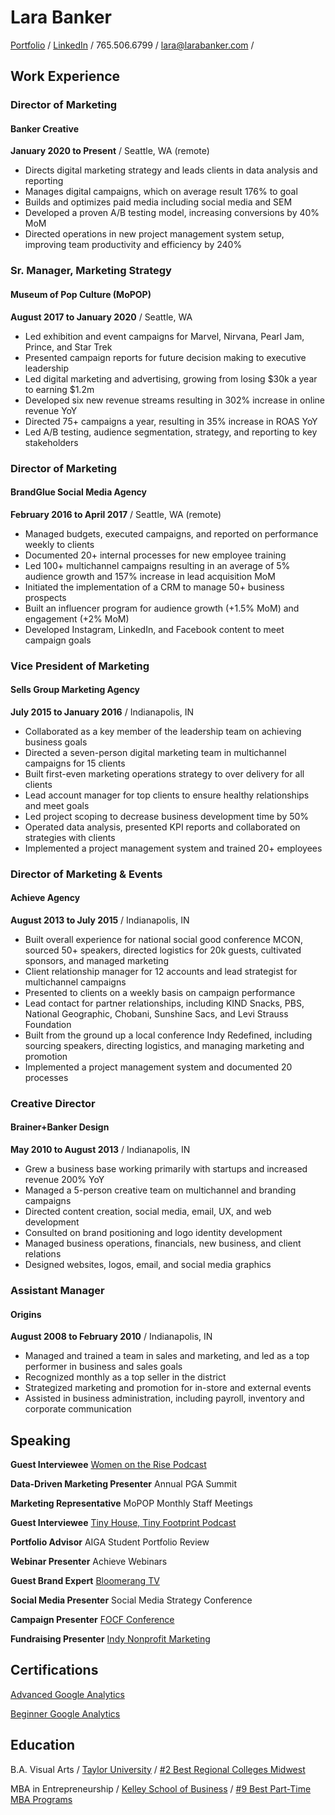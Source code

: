 # Lara Banker

[Portfolio](http://portfolio.larabanker.com/) / 
[LinkedIn](https://www.linkedin.com/in/larabanker/) /
765.506.6799 / 
lara@larabanker.com / 

## Work Experience

### Director of Marketing 
#### Banker Creative

**January 2020 to Present** /
Seattle, WA (remote)

- Directs digital marketing strategy and leads clients in data analysis and reporting
- Manages digital campaigns, which on average result 176% to goal
- Builds and optimizes paid media including social media and SEM
- Developed a proven A/B testing model, increasing conversions by 40% MoM
- Directed operations in new project management system setup, improving team productivity and efficiency by 240%

### Sr. Manager, Marketing Strategy
#### Museum of Pop Culture (MoPOP)

**August 2017 to January 2020** /
Seattle, WA

- Led exhibition and event campaigns for Marvel, Nirvana, Pearl Jam, Prince, and Star Trek
- Presented campaign reports for future decision making to executive leadership
- Led digital marketing and advertising, growing from losing $30k a year to earning $1.2m
- Developed six new revenue streams resulting in 302% increase in online revenue YoY
- Directed 75+ campaigns a year, resulting in 35% increase in ROAS YoY
- Led A/B testing, audience segmentation, strategy, and reporting to key stakeholders

### Director of Marketing
#### BrandGlue Social Media Agency

**February 2016 to April 2017** /
Seattle, WA (remote)

- Managed budgets, executed campaigns, and reported on performance weekly to clients
- Documented 20+ internal processes for new employee training
- Led 100+ multichannel campaigns resulting in an average of 5% audience growth and 157% increase in lead acquisition MoM
- Initiated the implementation of a CRM to manage 50+ business prospects 
- Built an influencer program for audience growth (+1.5% MoM) and engagement (+2% MoM)
- Developed Instagram, LinkedIn, and Facebook content to meet campaign goals

### Vice President of Marketing
#### Sells Group Marketing Agency

**July 2015 to January 2016** /
Indianapolis, IN

- Collaborated as a key member of the leadership team on achieving business goals
- Directed a seven-person digital marketing team in multichannel campaigns for 15 clients
- Built first-even marketing operations strategy to over delivery for all clients
- Lead account manager for top clients to ensure healthy relationships and meet goals
- Led project scoping to decrease business development time by 50%
- Operated data analysis, presented KPI reports and collaborated on strategies with clients
- Implemented a project management system and trained 20+ employees

### Director of Marketing & Events
#### Achieve Agency

**August 2013 to July 2015** /
Indianapolis, IN

- Built overall experience for national social good conference MCON, sourced 50+ speakers, directed logistics for 20k guests, cultivated sponsors, and managed marketing
- Client relationship manager for 12 accounts and lead strategist for multichannel campaigns
- Presented to clients on a weekly basis on campaign performance
- Lead contact for partner relationships, including KIND Snacks, PBS, National Geographic, Chobani, Sunshine Sacs, and Levi Strauss Foundation
- Built from the ground up a local conference Indy Redefined, including sourcing speakers, directing logistics, and managing marketing and promotion
- Implemented a project management system and documented 20 processes

### Creative Director
#### Brainer+Banker Design

**May 2010 to August 2013** /
Indianapolis, IN

- Grew a business base working primarily with startups and increased revenue 200% YoY
- Managed a 5-person creative team on multichannel and branding campaigns
- Directed content creation, social media, email, UX, and web development
- Consulted on brand positioning and logo identity development
- Managed business operations, financials, new business, and client relations
- Designed websites, logos, email, and social media graphics

### Assistant Manager
#### Origins

**August 2008 to February 2010** /
Indianapolis, IN

- Managed and trained a team in sales and marketing, and led as a top performer in business and sales goals
- Recognized monthly as a top seller in the district
- Strategized marketing and promotion for in-store and external events
- Assisted in business administration, including payroll, inventory and corporate 
  communication
  
## Speaking

**Guest Interviewee**
[Women on the Rise Podcast](https://laradalch.com/2020/03/how-to-start-over-with-lara-banker/)

**Data-Driven Marketing Presenter**
Annual PGA Summit

**Marketing Representative**
MoPOP Monthly Staff Meetings

**Guest Interviewee**
[Tiny House, Tiny Footprint Podcast](http://www.tinyhousetinyfootprint.com/roll-with-me/lara-in-a-chevy-van)

**Portfolio Advisor**
AIGA Student Portfolio Review

**Webinar Presenter**
Achieve Webinars

**Guest Brand Expert**
[Bloomerang TV](https://youtu.be/GRs-guuHHgU)

**Social Media Presenter**
Social Media Strategy Conference

**Campaign Presenter**
[FOCF Conference](https://festivalofchildren.org/)

**Fundraising Presenter**
[Indy Nonprofit Marketing](https://www.facebook.com/IndyNonprofitMarketing/about/)
    
## Certifications

[Advanced Google Analytics](http://portfolio.larabanker.com/wp-content/uploads/2020/12/Course_Certificate-Beginner.pdf)

[Beginner Google Analytics](http://portfolio.larabanker.com/wp-content/uploads/2020/12/Course_Certificate-Advanced.pdf)

## Education
  
  B.A. Visual Arts /
  [Taylor University](https://www.taylor.edu/) /
  [#2 Best Regional Colleges Midwest](https://www.usnews.com/best-colleges/rankings/regional-colleges-midwest)
  
  MBA in Entrepreneurship / 
  [Kelley School of Business](https://kelley.iupui.edu/) /
  [#9 Best Part-Time MBA Programs](https://www.usnews.com/best-graduate-schools/top-business-schools/part-time-rankings)
  

